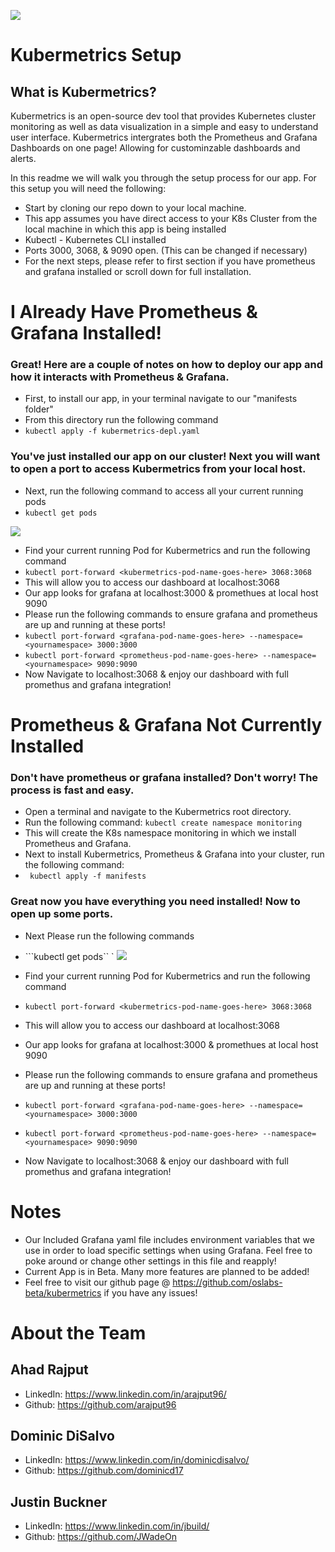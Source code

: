 ![](https://cdn-images-1.medium.com/max/4002/1*wu68SZJTT1ONtB6k6qja8Q.jpeg)
# Kubermetrics Setup

## **What is Kubermetrics?**

Kubermetrics is an open-source dev tool that provides Kubernetes cluster monitoring as well as data visualization in a simple and easy to understand user interface. Kubermetrics intergrates both the Prometheus and Grafana Dashboards on one page! Allowing for custominzable dashboards and alerts. 


In this readme we will walk you through the setup process for our app. For this setup you will need the following:

- Start by cloning our repo down to your local machine. 
- This app assumes you have direct access to your K8s Cluster from the local machine in which this app is being installed
- Kubectl - Kubernetes CLI installed
- Ports 3000, 3068, & 9090 open. (This can be changed if necessary)
- For the next steps, please refer to first section if you have prometheus and grafana installed or scroll down for full installation. 

# I Already Have Prometheus & Grafana Installed!

### Great! Here are a couple of notes on how to deploy our app and how it interacts with Prometheus & Grafana. 
- First, to install our app, in your terminal navigate to our "manifests folder"
- From this directory run the following command 
- ```kubectl apply -f kubermetrics-depl.yaml```

### You've just installed our app on our cluster! Next you will want to open a port to access Kubermetrics from your local host. 
- Next, run the following command to access all your current running pods
- ```kubectl get pods``` 

![](https://cdn-images-1.medium.com/max/2000/1*aQJSh-RCHfo8DWH-TBfkfQ.png)

- Find your current running Pod for Kubermetrics and run the following command
- ```kubectl port-forward <kubermetrics-pod-name-goes-here> 3068:3068```
- This will allow you to access our dashboard at localhost:3068
- Our app looks for grafana at localhost:3000 & promethues at local host 9090
- Please run the following commands to ensure grafana and prometheus are up and running at these ports!
- ```kubectl port-forward <grafana-pod-name-goes-here> --namespace=<yournamespace> 3000:3000```
- ```kubectl port-forward <prometheus-pod-name-goes-here> --namespace=<yournamespace> 9090:9090```
- Now Navigate to localhost:3068 & enjoy our dashboard with full promethus and grafana integration! 



# Prometheus & Grafana Not Currently Installed 
### Don't have prometheus or grafana installed? Don't worry! The process is fast and easy. 
- Open a terminal and navigate to the Kubermetrics root directory.
- Run the following command: 
```kubectl create namespace monitoring```
- This will create the K8s namespace monitoring in which we install Prometheus and Grafana.
- Next to install Kubermetrics, Prometheus & Grafana into your cluster, run the following command:
- ``` kubectl apply -f manifests```
### Great now you have everything you need installed! Now to open up some ports.
- Next Please run the following commands 
- ```kubectl get pods``
` 
![](https://cdn-images-1.medium.com/max/2000/1*aQJSh-RCHfo8DWH-TBfkfQ.png)

- Find your current running Pod for Kubermetrics and run the following command
- ```kubectl port-forward <kubermetrics-pod-name-goes-here> 3068:3068```
- This will allow you to access our dashboard at localhost:3068
- Our app looks for grafana at localhost:3000 & promethues at local host 9090
- Please run the following commands to ensure grafana and prometheus are up and running at these ports!
- ```kubectl port-forward <grafana-pod-name-goes-here> --namespace=<yournamespace> 3000:3000```
- ```kubectl port-forward <prometheus-pod-name-goes-here> --namespace=<yournamespace> 9090:9090```
- Now Navigate to localhost:3068 & enjoy our dashboard with full promethus and grafana integration! 


# Notes 

- Our Included Grafana yaml file includes environment variables that we use in order to load specific settings when using Grafana. Feel free to poke around or change other settings in this file and reapply!
- Current App is in Beta. Many more features are planned to be added! 
- Feel free to visit our github page @ https://github.com/oslabs-beta/kubermetrics if you have any issues!

# About the Team 

## Ahad Rajput 
- LinkedIn: https://www.linkedin.com/in/arajput96/
- Github: https://github.com/arajput96

## Dominic DiSalvo

- LinkedIn: https://www.linkedin.com/in/dominicdisalvo/
- Github: https://github.com/dominicd17

## Justin Buckner

- LinkedIn: https://www.linkedin.com/in/jbuild/
- Github: https://github.com/JWadeOn